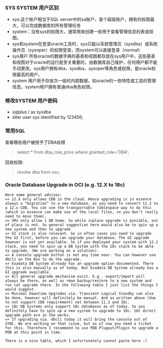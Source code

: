 ### SYS SYSTEM 用户区别

- sys:这个账户相当于SQL server中的sa账户，是个超级账户，拥有的权限最大，可以完成数据库的所有管理任务
- system：没有sys的权限大，通常用来创建一些用于查看管理信息的表或视图。
- sys和system在登录oracle工具时，sys只能以系统管理员（sysdba）或系统操作员（sysoper）的权限登录，而system可以直接登录（normal）
- sys用户 所有oracle的数据字典的基表和视图都存放在sys用户中，这些基表和视图对于oracle的运行是至关重要的，由数据库自己维护，任何用户都不能手动更改。sys用户拥有dba，sysdba，sysoper等角色或权限，是oracle权限最高的用户。
- system 用户用于存放次一级的内部数据，如oracle的一些特性或工具的管理信息。system用户拥有普通dba角色权限。


### 修改SYSTEM 用户密码
- sqlplus / as sysdba
- alter user  sys identified by 123456;

### 常用SQL
查看哪些用户被授予了DBA权限
>select * from dba_role_privs where granted_role='DBA';

回收权限:
>revoke dba from xxx;


### Oracle Database Upgrade in OCI (e.g. 12.X to 18c)
```
Here some general advises:
=> 12.X only allows CDB in the cloud. Hence upgrading is in essence always a “migration” to a new database, as you need to convert 11.2 to a 12.x CDB. You can use the transportable tablespace way to do this (which in essence can make use of the local files, so you don’t really need to move them).
=> VMs only allow 1 DB home. So while inplace upgrade is possible, out of place is not. So general suggestion here would also be to spin up a new system and then to upgrade
=> GI stack is also relevant. So in often cases you need to upgrade the GI first, before you can upgrade your database. The GI upgrade however is not yet available. So if you deployed your system with 12.1 stack, you need to spin up a DB System with the 18c stack to be able to upgrade. (We are working on a solution).
=> A console upgrade button is not any time near. You can however use dbcli on the Box to do the upgrade.
=> Exadata DB System already has an upgrade option documented. There this is also manually as of today. But Exadata DB System already has a GI upgrade available.
=> All general upgrade mechanism exist. E.g . export/import will always be there, as well as rman backup/restore to a new system and run cat upgrade there. In the following table I just list the things I would suggest.
=> Minimal Downtime Upgrades via. Transient Logical Standby can also be done, however will definitely be manual. And as written above (due to not support CDB requirement) not between 11.2 and 18c.
=> 18c DB Systems only support 18c databases as of today. So you definitely have to spin up a new system to upgrade to 18c. 18c direct upgrade path are in the works.
=> If upgrading via. dbcli today it will bring the console out of SYNC. We are working on that issue, but as of now you need a ticket for this. Therefore I recommend to use PDB Plugout/Plugin to upgrade a PDB at this point in time.

There is a nice table, which I unfortunately cannot paste here :(
```
